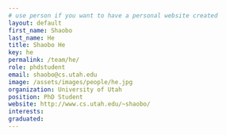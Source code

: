 ```yaml
---
# use person if you want to have a personal website created
layout: default
first_name: Shaobo
last_name: He 
title: Shaobo He 
key: he
permalink: /team/he/
role: phdstudent
email: shaobo@cs.utah.edu
image: /assets/images/people/he.jpg
organization: University of Utah
position: PhD Student
website: http://www.cs.utah.edu/~shaobo/
interests:
graduated:
---
```


